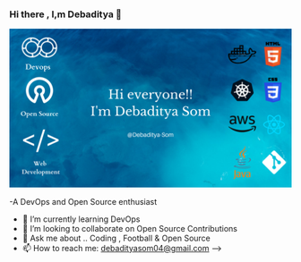 ### Hi there , I,m Debaditya 👋
![](https://raw.githubusercontent.com/Debaditya-Som/Debaditya-Som/main/Devops.png)

-A DevOps and Open Source enthusiast


- 🌱 I’m currently learning DevOps
- 👯 I’m looking to collaborate on Open Source Contributions
- 💬 Ask me about .. Coding , Football & Open Source 
- 📫 How to reach me: debadityasom04@gmail.com
-->
